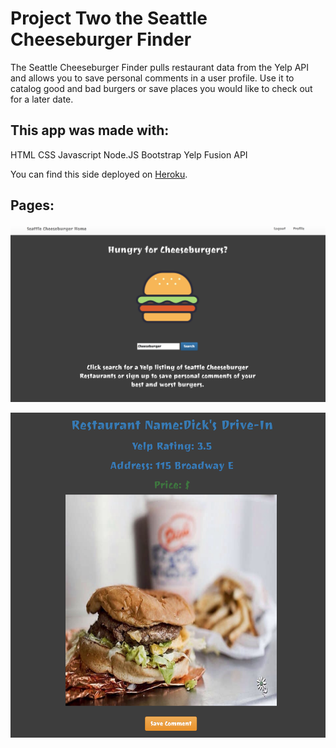 # Project Two the Seattle Cheeseburger Finder
The Seattle Cheeseburger Finder pulls restaurant data from the Yelp API and allows you to save personal comments in a user profile. Use it to catalog good and bad burgers or save places you would like to check out for a later date. 

## This app was made with: 
HTML
CSS
Javascript
Node.JS 
Bootstrap
Yelp Fusion API

You can find this side deployed on [Heroku](https://seattle-cheeseburgers.herokuapp.com/).

## Pages:
![Alt text](/public/css/home.png?raw=true "Home Page")

![Alt text](/public/css/dicks.png?raw=true "Dick's")
